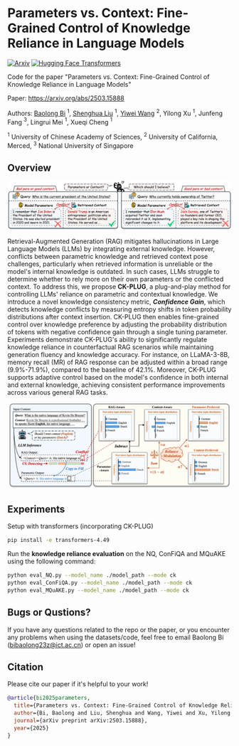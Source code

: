 Parameters vs. Context: Fine-Grained Control of Knowledge Reliance in Language Models
===

[![Arxiv](https://img.shields.io/badge/arXiv-2503.15888-B21A1B)](https://arxiv.org/abs/2503.15888)
[![Hugging Face Transformers](https://img.shields.io/badge/%F0%9F%A4%97-Transformers-blue)](https://github.com/huggingface/transformers)

Code for the paper "Parameters vs. Context: Fine-Grained Control of Knowledge Reliance in Language Models"

Paper: https://arxiv.org/abs/2503.15888

Authors: [Baolong Bi](https://byronbbl.github.io/) $^{1}$, [Shenghua Liu](https://shenghua-liu.github.io/) $^{1}$, [Yiwei Wang](https://wangywust.github.io/) $^{2}$, Yilong Xu $^{1}$, Junfeng Fang $^{3}$, Lingrui Mei $^{1}$, Xueqi Cheng $^{1}$

$^1$ University of Chinese Academy of Sciences, $^2$ University of California, Merced, $^3$ National University of Singapore  

## Overview

![Parameters vs. Context](overview.png)

Retrieval-Augmented Generation (RAG) mitigates hallucinations in Large Language Models (LLMs) by integrating external knowledge.
However, conflicts between parametric knowledge and retrieved context pose challenges, particularly when retrieved information is unreliable or the model's internal knowledge is outdated. 
In such cases, LLMs struggle to determine whether to rely more on their own parameters or the conflicted context.
To address this, we propose **CK-PLUG**, a plug-and-play method for controlling LLMs' reliance on parametric and contextual knowledge. 
We introduce a novel knowledge consistency metric, ***Confidence Gain***, which detects knowledge conflicts by measuring entropy shifts in token probability distributions after context insertion.
CK-PLUG then enables fine-grained control over knowledge preference by adjusting the probability distribution of tokens with negative confidence gain through a single tuning parameter.
Experiments demonstrate CK-PLUG's ability to significantly regulate knowledge reliance in counterfactual RAG scenarios while maintaining generation fluency and knowledge accuracy.
For instance, on LLaMA-3-8B, memory recall (MR) of RAG response can be adjusted within a broad range (9.9\%-71.9\%), compared to the baseline of 42.1\%.
Moreover, CK-PLUG supports adaptive control based on the model's confidence in both internal and external knowledge, achieving consistent performance improvements across various general RAG tasks. 

![CK-PLUG](framework.png)


## Experiments

Setup with transformers (incorporating CK-PLUG)

```bash
pip install -e transformers-4.49
```

Run the **knowledge reliance evaluation** on the NQ, ConFiQA and MQuAKE using the following command:  

```bash
python eval_NQ.py --model_name ./model_path --mode ck
python eval_ConFiQA.py --model_name ./model_path --mode ck
python eval_MQuAKE.py --model_name ./model_path --mode ck
```


## Bugs or Qustions?

If you have any questions related to the repo or the paper, or you encounter any problems when using the datasets/code, feel free to email Baolong Bi (bibaolong23z@ict.ac.cn) or open an issue!

## Citation

Please cite our paper if it's helpful to your work!
```bibtex
@article{bi2025parameters,
  title={Parameters vs. Context: Fine-Grained Control of Knowledge Reliance in Language Models},
  author={Bi, Baolong and Liu, Shenghua and Wang, Yiwei and Xu, Yilong and Fang, Junfeng and Mei, Lingrui and Cheng, Xueqi},
  journal={arXiv preprint arXiv:2503.15888},
  year={2025}
}
```
